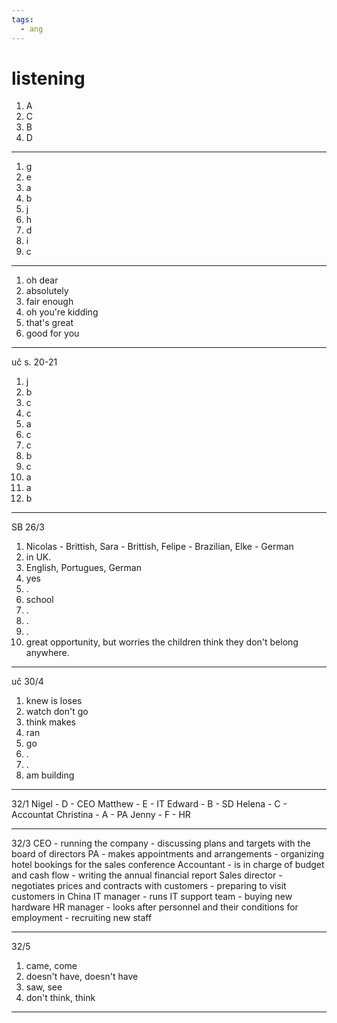 ```yaml
---
tags:
  - ang
---
```

# listening
1. A 
2. C
3. B
4. D
---
1. g
2. e
3. a
4. b
5. j
6. h
7. d
8. i
9. c

---

1. oh dear
2. absolutely
3. fair enough
4. oh you're kidding
5. that's great
6. good for you

---
uč s. 20-21
1. j
2. b
3. c
4. c
5. a
6. c
7. c
8. b
9. c
10. a
11. a
12. b
---
SB 26/3
1. Nicolas - Brittish, Sara - Brittish, Felipe - Brazilian, Elke - German
2. in UK.
3. English, Portugues, German
4. yes
5. .
6. school
7. .
8. .
9. .
10. great opportunity, but worries the children think they don't belong anywhere.

---
uč 30/4
1. knew is loses
2. watch don't go
3. think makes
4. ran
5. go
6. .
7. .
8. am building

---
32/1
Nigel - D - CEO
Matthew - E - IT
Edward - B - SD
Helena - C - Accountat
Christina - A - PA
Jenny - F - HR

---
32/3
CEO - running the company - discussing plans and targets with the board of directors
PA - makes appointments and arrangements - organizing hotel bookings for the sales conference
Accountant - is in charge of budget and cash flow - writing the annual financial report
Sales director - negotiates prices and contracts with customers - preparing to visit customers in China
IT manager - runs IT support team - buying new hardware
HR manager - looks after personnel and their conditions for employment - recruiting new staff

---
32/5
1. came, come
2. doesn't have, doesn't have
3. saw, see
4. don't think, think

---
